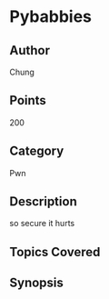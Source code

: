 # Pybabbies
## Author
Chung
## Points
200
## Category
Pwn
## Description
so secure it hurts
## Topics Covered

## Synopsis

